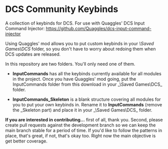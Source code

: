 # DCS Community Keybinds
A collection of keybinds for DCS. For use with Quaggles' DCS Input Command Injector:
https://github.com/Quaggles/dcs-input-command-injector

Using Quaggles' mod allows you to put custom keybinds in your _<user>\Saved Games\DCS_ folder, so you don't have to worry about redoing them when DCS updates are released.

In this repository are two folders. You'll only need one of them.

* __InputCommands__ has all the keybinds currently available for all modules in the project. Once you have Quaggles' mod going, put the InputCommands folder from this download in your _<User>\Saved Games\DCS\_ folder.
  
* __InputCommands_Skeleton__ is a blank structure covering all modules for you to put your own keybinds in. Rename it to __InputCommands__ (remove the _Skeleton part) and place it in your _<User>\Saved Games\DCS\_ folder.
  
__If you are interested in contributing...__ first of all, thank you. Second, please create pull requests against the development branch so we can keep the main branch stable for a period of time. If you'd like to follow the patterns in place, that's great, if not, that's okay too. Right now the main objective is get better coverage.
